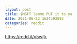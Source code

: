 ```yaml
--- 
layout: post 
title: $MSFT lemme PUT it to ya 
date: 2021-06-22 1624393893 
categories: reddit 
--- 
```

https://redd.it/o5wjlk